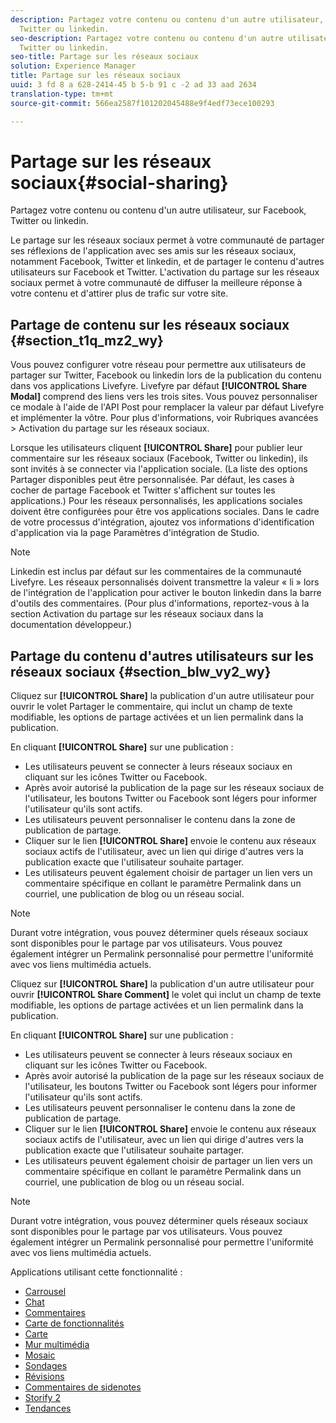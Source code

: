 ```yaml
---
description: Partagez votre contenu ou contenu d'un autre utilisateur, sur Facebook,
  Twitter ou linkedin.
seo-description: Partagez votre contenu ou contenu d'un autre utilisateur, sur Facebook,
  Twitter ou linkedin.
seo-title: Partage sur les réseaux sociaux
solution: Experience Manager
title: Partage sur les réseaux sociaux
uuid: 3 fd 8 a 628-2414-45 b 5-b 91 c -2 ad 33 aad 2634
translation-type: tm+mt
source-git-commit: 566ea2587f101202045488e9f4edf73ece100293

---
```



# Partage sur les réseaux sociaux{#social-sharing}

Partagez votre contenu ou contenu d'un autre utilisateur, sur Facebook, Twitter ou linkedin.

Le partage sur les réseaux sociaux permet à votre communauté de partager ses réflexions de l'application avec ses amis sur les réseaux sociaux, notamment Facebook, Twitter et linkedin, et de partager le contenu d'autres utilisateurs sur Facebook et Twitter. L'activation du partage sur les réseaux sociaux permet à votre communauté de diffuser la meilleure réponse à votre contenu et d'attirer plus de trafic sur votre site.

## Partage de contenu sur les réseaux sociaux {#section_t1q_mz2_wy}

Vous pouvez configurer votre réseau pour permettre aux utilisateurs de partager sur Twitter, Facebook ou linkedin lors de la publication du contenu dans vos applications Livefyre. Livefyre par défaut **[!UICONTROL Share Modal]** comprend des liens vers les trois sites. Vous pouvez personnaliser ce modale à l'aide de l'API Post pour remplacer la valeur par défaut Livefyre et implémenter la vôtre. Pour plus d'informations, voir Rubriques avancées > Activation du partage sur les réseaux sociaux.

Lorsque les utilisateurs cliquent **[!UICONTROL Share]** pour publier leur commentaire sur les réseaux sociaux (Facebook, Twitter ou linkedin), ils sont invités à se connecter via l'application sociale. (La liste des options Partager disponibles peut être personnalisée. Par défaut, les cases à cocher de partage Facebook et Twitter s'affichent sur toutes les applications.) Pour les réseaux personnalisés, les applications sociales doivent être configurées pour être vos applications sociales. Dans le cadre de votre processus d'intégration, ajoutez vos informations d'identification d'application via la page Paramètres d'intégration de Studio.

>[!NOTE]
>
>Linkedin est inclus par défaut sur les commentaires de la communauté Livefyre. Les réseaux personnalisés doivent transmettre la valeur « li » lors de l'intégration de l'application pour activer le bouton linkedin dans la barre d'outils des commentaires. (Pour plus d'informations, reportez-vous à la section Activation du partage sur les réseaux sociaux dans la documentation développeur.)

## Partage du contenu d'autres utilisateurs sur les réseaux sociaux {#section_blw_vy2_wy}

Cliquez sur **[!UICONTROL Share]** la publication d'un autre utilisateur pour ouvrir le volet Partager le commentaire, qui inclut un champ de texte modifiable, les options de partage activées et un lien permalink dans la publication.

En cliquant **[!UICONTROL Share]** sur une publication :

* Les utilisateurs peuvent se connecter à leurs réseaux sociaux en cliquant sur les icônes Twitter ou Facebook.
* Après avoir autorisé la publication de la page sur les réseaux sociaux de l'utilisateur, les boutons Twitter ou Facebook sont légers pour informer l'utilisateur qu'ils sont actifs.
* Les utilisateurs peuvent personnaliser le contenu dans la zone de publication de partage.
* Cliquer sur le lien **[!UICONTROL Share]** envoie le contenu aux réseaux sociaux actifs de l'utilisateur, avec un lien qui dirige d'autres vers la publication exacte que l'utilisateur souhaite partager.
* Les utilisateurs peuvent également choisir de partager un lien vers un commentaire spécifique en collant le paramètre Permalink dans un courriel, une publication de blog ou un réseau social.

>[!NOTE]
>
>Durant votre intégration, vous pouvez déterminer quels réseaux sociaux sont disponibles pour le partage par vos utilisateurs. Vous pouvez également intégrer un Permalink personnalisé pour permettre l'uniformité avec vos liens multimédia actuels.

Cliquez sur **[!UICONTROL Share]** la publication d'un autre utilisateur pour ouvrir **[!UICONTROL Share Comment]** le volet qui inclut un champ de texte modifiable, les options de partage activées et un lien permalink dans la publication.

En cliquant **[!UICONTROL Share]** sur une publication :

* Les utilisateurs peuvent se connecter à leurs réseaux sociaux en cliquant sur les icônes Twitter ou Facebook.
* Après avoir autorisé la publication de la page sur les réseaux sociaux de l'utilisateur, les boutons Twitter ou Facebook sont légers pour informer l'utilisateur qu'ils sont actifs.
* Les utilisateurs peuvent personnaliser le contenu dans la zone de publication de partage.
* Cliquer sur le lien **[!UICONTROL Share]** envoie le contenu aux réseaux sociaux actifs de l'utilisateur, avec un lien qui dirige d'autres vers la publication exacte que l'utilisateur souhaite partager.
* Les utilisateurs peuvent également choisir de partager un lien vers un commentaire spécifique en collant le paramètre Permalink dans un courriel, une publication de blog ou un réseau social.

>[!NOTE]
>
>Durant votre intégration, vous pouvez déterminer quels réseaux sociaux sont disponibles pour le partage par vos utilisateurs. Vous pouvez également intégrer un Permalink personnalisé pour permettre l'uniformité avec vos liens multimédia actuels.



Applications utilisant cette fonctionnalité :

* [Carrousel](/help/using/c-about-apps/c-carousel-app/c-carousel-app.md#c_carousel_app)
* [Chat](/help/using/c-about-apps/c-chat-app/c-chat-app.md#c_chat_app)
* [Commentaires](/help/using/c-about-apps/c-comments/c-comments.md)
* [Carte de fonctionnalités](/help/using/c-about-apps/c-feature-card-app/c-feature-card-app.md#c_feature_card_app)
* [Carte](/help/using/c-about-apps/c-map-app/c-map-app.md#c_map_app)
* [Mur multimédia](/help/using/c-about-apps/c-media-wall-app/c-media-wall-app.md#c_media_wall_app)
* [Mosaic](/help/using/c-about-apps/c-mosaic-app/c-mosaic-app.md#c_mosaic_app)
* [Sondages](/help/using/c-about-apps/c-polls-app/c-polls-app.md#c_polls_app)
* [Révisions](/help/using/c-about-apps/c-reviews-app/c-reviews-app.md#c_reviews_app)
* [Commentaires de sidenotes](/help/using/c-about-apps/c-sidenotes-app/c-sidenotes-app.md#c_sidenotes_app)
* [Storify 2](/help/using/c-about-apps/c-storify2/c-storify2.md#c_storify2)
* [Tendances](/help/using/c-about-apps/c-trending-app/c-trending-app.md#c_trending_app)

